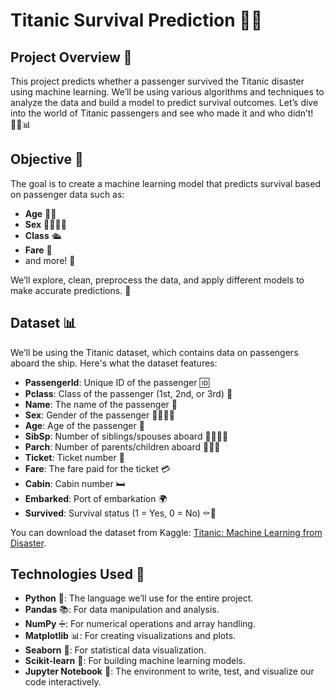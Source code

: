 # Titanic Survival Prediction 🚢💥

## Project Overview 🎯

This project predicts whether a passenger survived the Titanic disaster using machine learning. We’ll be using various algorithms and techniques to analyze the data and build a model to predict survival outcomes. Let’s dive into the world of Titanic passengers and see who made it and who didn’t! 👩‍🔬📊

## Objective 🎯

The goal is to create a machine learning model that predicts survival based on passenger data such as:

- **Age** 👶👵
- **Sex** 🧑‍🦱👩‍🦰
- **Class** 🛳️
- **Fare** 💸
- and more! 🧳

We’ll explore, clean, preprocess the data, and apply different models to make accurate predictions. 🚀

## Dataset 📊

We’ll be using the Titanic dataset, which contains data on passengers aboard the ship. Here's what the dataset features:

- **PassengerId**: Unique ID of the passenger 🆔
- **Pclass**: Class of the passenger (1st, 2nd, or 3rd) 🏰
- **Name**: The name of the passenger 📝
- **Sex**: Gender of the passenger 🧑‍🦱👩‍🦰
- **Age**: Age of the passenger 🎂
- **SibSp**: Number of siblings/spouses aboard 👨‍👩‍👧‍👦
- **Parch**: Number of parents/children aboard 👩‍👧‍👦
- **Ticket**: Ticket number 🎫
- **Fare**: The fare paid for the ticket 💳
- **Cabin**: Cabin number 🛏️
- **Embarked**: Port of embarkation 🌍
- **Survived**: Survival status (1 = Yes, 0 = No) ⚰️💪

You can download the dataset from Kaggle: [Titanic: Machine Learning from Disaster](https://www.kaggle.com/c/titanic).

## Technologies Used 🧰

- **Python** 🐍: The language we’ll use for the entire project.
- **Pandas** 📚: For data manipulation and analysis.
- **NumPy** ➗: For numerical operations and array handling.
- **Matplotlib** 📊: For creating visualizations and plots.
- **Seaborn** 🦑: For statistical data visualization.
- **Scikit-learn** 🔧: For building machine learning models.
- **Jupyter Notebook** 📓: The environment to write, test, and visualize our code interactively.
